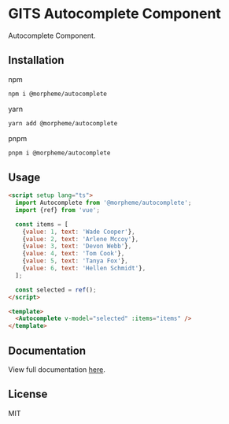 # GITS Autocomplete Component

Autocomplete Component.

## Installation

npm

```bash
npm i @morpheme/autocomplete
```

yarn

```bash
yarn add @morpheme/autocomplete
```

pnpm

```bash
pnpm i @morpheme/autocomplete
```

## Usage

```html
<script setup lang="ts">
  import Autocomplete from '@morpheme/autocomplete';
  import {ref} from 'vue';

  const items = [
    {value: 1, text: 'Wade Cooper'},
    {value: 2, text: 'Arlene Mccoy'},
    {value: 3, text: 'Devon Webb'},
    {value: 4, text: 'Tom Cook'},
    {value: 5, text: 'Tanya Fox'},
    {value: 6, text: 'Hellen Schmidt'},
  ];

  const selected = ref();
</script>

<template>
  <Autocomplete v-model="selected" :items="items" />
</template>
```

## Documentation

View full documentation [here](https://gits-ui.web.app/?path=/story/components-autocomplete--default).

## License

MIT
